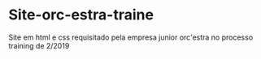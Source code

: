 # Site-orc-estra-traine
Site em html e css requisitado pela empresa junior orc'estra no processo training de 2/2019
